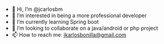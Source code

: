 - 👋 Hi, I’m @jcarlosbm
- 👀 I’m interested in being a more professional developer
- 🌱 I’m currently learning Spring boot
- 💞️ I’m looking to collaborate on a java/android or php project
- 📫 How to reach me: jkarlosbonilla@gmail.com

<!---
jcarlosbm/jcarlosbm is a ✨ special ✨ repository because its `README.md` (this file) appears on your GitHub profile.
You can click the Preview link to take a look at your changes.
--->
